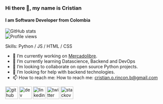 ### Hi there 👋, my name is Cristian
#### I am Software Developer from Colombia


![GitHub stats](https://github-readme-stats.vercel.app/api?username=cristian-rincon&show_icons=true)  
![Profile views](https://gpvc.arturio.dev/cristian-rincon)  

Skills: Python / JS / HTML / CSS

- 🔭 I’m currently working on [Mercadolibre](https://www.mercadolibre.com.co/). 
- 🌱 I’m currently learning Datascience, Backend and DevOps
- 👯 I’m looking to collaborate on open source Python projects. 
- 🤔 I’m looking for help with backend technologies. 
- 📫 How to reach me: How to reach me: cristian.o.rincon.b@gmail.com

[<img src='https://cdn.jsdelivr.net/npm/simple-icons@3.0.1/icons/github.svg' alt='github' height='40'>](https://github.com/cristian-rincon)  [<img src='https://cdn.jsdelivr.net/npm/simple-icons@3.0.1/icons/dev-dot-to.svg' alt='dev' height='40'>](https://dev.to/cristianrincon)  [<img src='https://cdn.jsdelivr.net/npm/simple-icons@3.0.1/icons/linkedin.svg' alt='linkedin' height='40'>](https://www.linkedin.com/in/cristian-rincon/)  [<img src='https://cdn.jsdelivr.net/npm/simple-icons@3.0.1/icons/twitter.svg' alt='twitter' height='40'>](https://twitter.com/uncristianr)  [<img src='https://cdn.jsdelivr.net/npm/simple-icons@3.0.1/icons/stackoverflow.svg' alt='stackoverflow' height='40'>](https://stackoverflow.com/users/12010919) 
